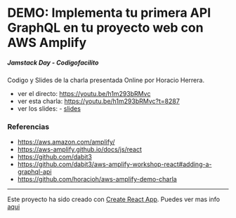 # DEMO: Implementa tu primera API GraphQL en tu proyecto web con AWS Amplify

##### Jamstack Day - Codigofacilito

Codigo y Slides de la charla presentada Online por Horacio Herrera.

- ver el directo: https://youtu.be/h1m293bRMvc
- ver esta charla: https://youtu.be/h1m293bRMvc?t=8287
- ver los slides: - [slides](/slides.pdf)

### Referencias

- https://aws.amazon.com/amplify/
- https://aws-amplify.github.io/docs/js/react
- https://github.com/dabit3
- https://github.com/dabit3/aws-amplify-workshop-react#adding-a-graphql-api
- https://github.com/horacioh/aws-amplify-demo-charla

---

Este proyecto ha sido creado con [Create React App](https://github.com/facebook/create-react-app). Puedes ver mas info [aqui](/cra_readme.md)

